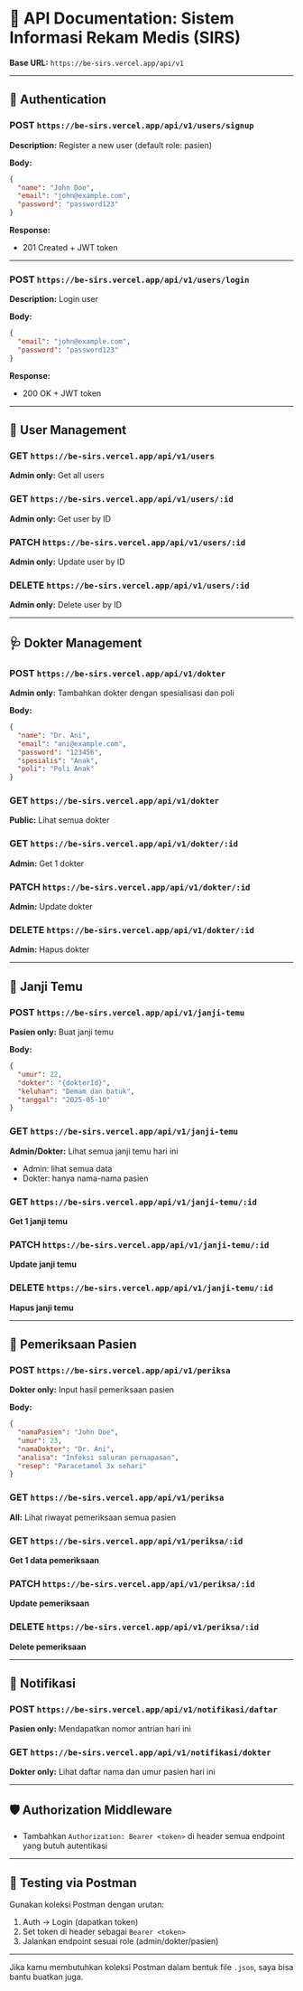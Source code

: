 # 📘 API Documentation: Sistem Informasi Rekam Medis (SIRS)

**Base URL:** `https://be-sirs.vercel.app/api/v1`

---

## 🔐 Authentication

### POST `https://be-sirs.vercel.app/api/v1/users/signup`

**Description:** Register a new user (default role: pasien)

**Body:**

```json
{
  "name": "John Doe",
  "email": "john@example.com",
  "password": "password123"
}
```

**Response:**

* 201 Created + JWT token

---

### POST `https://be-sirs.vercel.app/api/v1/users/login`

**Description:** Login user

**Body:**

```json
{
  "email": "john@example.com",
  "password": "password123"
}
```

**Response:**

* 200 OK + JWT token

---

## 👤 User Management

### GET `https://be-sirs.vercel.app/api/v1/users`

**Admin only:** Get all users

### GET `https://be-sirs.vercel.app/api/v1/users/:id`

**Admin only:** Get user by ID

### PATCH `https://be-sirs.vercel.app/api/v1/users/:id`

**Admin only:** Update user by ID

### DELETE `https://be-sirs.vercel.app/api/v1/users/:id`

**Admin only:** Delete user by ID

---

## 🩺 Dokter Management

### POST `https://be-sirs.vercel.app/api/v1/dokter`

**Admin only:** Tambahkan dokter dengan spesialisasi dan poli

**Body:**

```json
{
  "name": "Dr. Ani",
  "email": "ani@example.com",
  "password": "123456",
  "spesialis": "Anak",
  "poli": "Poli Anak"
}
```

### GET `https://be-sirs.vercel.app/api/v1/dokter`

**Public:** Lihat semua dokter

### GET `https://be-sirs.vercel.app/api/v1/dokter/:id`

**Admin:** Get 1 dokter

### PATCH `https://be-sirs.vercel.app/api/v1/dokter/:id`

**Admin:** Update dokter

### DELETE `https://be-sirs.vercel.app/api/v1/dokter/:id`

**Admin:** Hapus dokter

---

## 📅 Janji Temu

### POST `https://be-sirs.vercel.app/api/v1/janji-temu`

**Pasien only:** Buat janji temu

**Body:**

```json
{
  "umur": 22,
  "dokter": "{dokterId}",
  "keluhan": "Demam dan batuk",
  "tanggal": "2025-05-10"
}
```

### GET `https://be-sirs.vercel.app/api/v1/janji-temu`

**Admin/Dokter:** Lihat semua janji temu hari ini

* Admin: lihat semua data
* Dokter: hanya nama-nama pasien

### GET `https://be-sirs.vercel.app/api/v1/janji-temu/:id`

**Get 1 janji temu**

### PATCH `https://be-sirs.vercel.app/api/v1/janji-temu/:id`

**Update janji temu**

### DELETE `https://be-sirs.vercel.app/api/v1/janji-temu/:id`

**Hapus janji temu**

---

## 🧾 Pemeriksaan Pasien

### POST `https://be-sirs.vercel.app/api/v1/periksa`

**Dokter only:** Input hasil pemeriksaan pasien

**Body:**

```json
{
  "namaPasien": "John Doe",
  "umur": 23,
  "namaDokter": "Dr. Ani",
  "analisa": "Infeksi saluran pernapasan",
  "resep": "Paracetamol 3x sehari"
}
```

### GET `https://be-sirs.vercel.app/api/v1/periksa`

**All:** Lihat riwayat pemeriksaan semua pasien

### GET `https://be-sirs.vercel.app/api/v1/periksa/:id`

**Get 1 data pemeriksaan**

### PATCH `https://be-sirs.vercel.app/api/v1/periksa/:id`

**Update pemeriksaan**

### DELETE `https://be-sirs.vercel.app/api/v1/periksa/:id`

**Delete pemeriksaan**

---

## 🔔 Notifikasi

### POST `https://be-sirs.vercel.app/api/v1/notifikasi/daftar`

**Pasien only:** Mendapatkan nomor antrian hari ini

### GET `https://be-sirs.vercel.app/api/v1/notifikasi/dokter`

**Dokter only:** Lihat daftar nama dan umur pasien hari ini

---

## 🛡️ Authorization Middleware

* Tambahkan `Authorization: Bearer <token>` di header semua endpoint yang butuh autentikasi

---

## 🧪 Testing via Postman

Gunakan koleksi Postman dengan urutan:

1. Auth → Login (dapatkan token)
2. Set token di header sebagai `Bearer <token>`
3. Jalankan endpoint sesuai role (admin/dokter/pasien)

---

Jika kamu membutuhkan koleksi Postman dalam bentuk file `.json`, saya bisa bantu buatkan juga.
